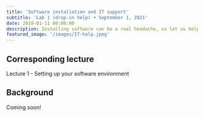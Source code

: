 ```yaml
---
title: 'Software installation and IT support'
subtitle: 'Lab 1 (drop-in help) • September 1, 2021'
date: 2019-01-11 00:00:00
description: Installing software can be a real headache, so let us help you! This lab will be focused on helping you with IT support and getting to know the software tools that we'll be using throughout the course.
featured_image: '/images/IT-help.jpeg'
---
```


## Corresponding lecture

Lecture 1 - Setting up your software environment

## Background

Coming soon!